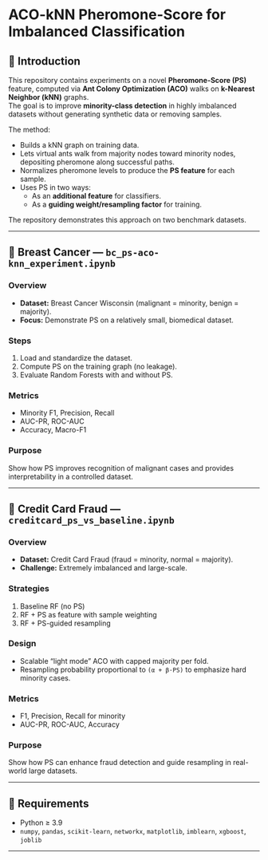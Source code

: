 # ACO-kNN Pheromone-Score for Imbalanced Classification

## 📌 Introduction
This repository contains experiments on a novel **Pheromone-Score (PS)** feature, computed via **Ant Colony Optimization (ACO)** walks on **k-Nearest Neighbor (kNN)** graphs.  
The goal is to improve **minority-class detection** in highly imbalanced datasets without generating synthetic data or removing samples.  

The method:
- Builds a kNN graph on training data.  
- Lets virtual ants walk from majority nodes toward minority nodes, depositing pheromone along successful paths.  
- Normalizes pheromone levels to produce the **PS feature** for each sample.  
- Uses PS in two ways:  
  - As an **additional feature** for classifiers.  
  - As a **guiding weight/resampling factor** for training.  

The repository demonstrates this approach on two benchmark datasets.

---

## 📘 Breast Cancer — `bc_ps-aco-knn_experiment.ipynb`

### Overview
- **Dataset:** Breast Cancer Wisconsin (malignant = minority, benign = majority).  
- **Focus:** Demonstrate PS on a relatively small, biomedical dataset.  

### Steps
1. Load and standardize the dataset.  
2. Compute PS on the training graph (no leakage).  
3. Evaluate Random Forests with and without PS.  

### Metrics
- Minority F1, Precision, Recall  
- AUC-PR, ROC-AUC  
- Accuracy, Macro-F1  

### Purpose
Show how PS improves recognition of malignant cases and provides interpretability in a controlled dataset.

---

## 📘 Credit Card Fraud — `creditcard_ps_vs_baseline.ipynb`

### Overview
- **Dataset:** Credit Card Fraud (fraud = minority, normal = majority).  
- **Challenge:** Extremely imbalanced and large-scale.  

### Strategies
1. Baseline RF (no PS)  
2. RF + PS as feature with sample weighting  
3. RF + PS-guided resampling  

### Design
- Scalable “light mode” ACO with capped majority per fold.  
- Resampling probability proportional to `(α + β·PS)` to emphasize hard minority cases.  

### Metrics
- F1, Precision, Recall for minority  
- AUC-PR, ROC-AUC, Accuracy  

### Purpose
Show how PS can enhance fraud detection and guide resampling in real-world large datasets.

---

## 🔧 Requirements
- Python ≥ 3.9  
- `numpy`, `pandas`, `scikit-learn`, `networkx`, `matplotlib`, `imblearn`, `xgboost`, `joblib`  

---
